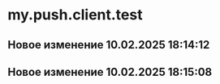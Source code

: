 # my.push.client.test

## Новое изменение 10.02.2025 18:14:12

## Новое изменение 10.02.2025 18:15:08
